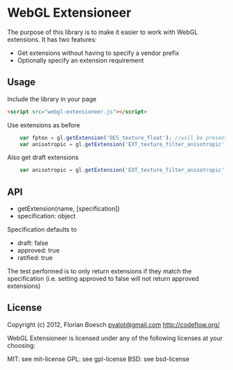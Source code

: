 WebGL Extensioneer
==================

The purpose of this library is to make it easier to work with WebGL extensions. It has two features:

* Get extensions without having to specify a vendor prefix
* Optionally specify an extension requirement 

Usage
-----

Include the library in your page

```html
<script src="webgl-extensioneer.js"></script>
```

Use extensions as before


```javascript
    var fptex = gl.getExtension('OES_texture_float'); //will be present
    var anisotropic = gl.getExtension('EXT_texture_filter_anisotropic'); //will likely be null
```

Also get draft extensions

```javascript
    var anisotropic = gl.getExtension('EXT_texture_filter_anisotropic', {draft:true});
```

API
---

* getExtension(name, [specification])
* specification: object

Specification defaults to

* draft: false
* approved: true
* ratified: true

The test performed is to only return extensions if they match the specification (i.e. setting approved to false will not return approved extensions)

License
-------

Copyright (c) 2012, Florian Boesch <pyalot@gmail.com> http://codeflow.org/

WebGL Extensioneer is licensed under any of the following licenses at your choosing:

MIT: see mit-license
GPL: see gpl-license
BSD: see bsd-license
